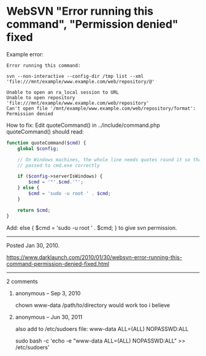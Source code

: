 # WebSVN "Error running this command", "Permission denied" fixed

Example error:
```
Error running this command:

svn --non-interactive --config-dir /tmp list --xml 'file:///mnt/example/www.example.com/web/repository/@'

Unable to open an ra_local session to URL
Unable to open repository 'file:///mnt/example/www.example.com/web/repository'
Can't open file '/mnt/example/www.example.com/web/repository/format': Permission denied
```

How to fix:
Edit quoteCommand() in ../include/command.php quoteCommand() should read:

```php
function quoteCommand($cmd) {
    global $config;

    // On Windows machines, the whole line needs quotes round it so that it's
    // passed to cmd.exe correctly

    if ($config->serverIsWindows) {
        $cmd = '"'.$cmd.'"';
    } else {
        $cmd = 'sudo -u root ' . $cmd;
    }

    return $cmd;
}
```

Add: else { $cmd = 'sudo -u root ' . $cmd; } to give svn permission.

---

Posted Jan 30, 2010.

https://www.darklaunch.com/2010/01/30/websvn-error-running-this-command-permission-denied-fixed.html

---

2 comments

<ol><li><div>

anonymous &ndash; Sep 3, 2010<div>

chown www-data /path/to/directory
would work too i believe

</div></div></li><li><div>

anonymous &ndash; Jun 30, 2011<div>

also add to /etc/sudoers file:
www-data ALL=(ALL) NOPASSWD:ALL

sudo bash -c 'echo -e "www-data ALL=(ALL) NOPASSWD:ALL" >> /etc/sudoers'

</div></div></li></ol>